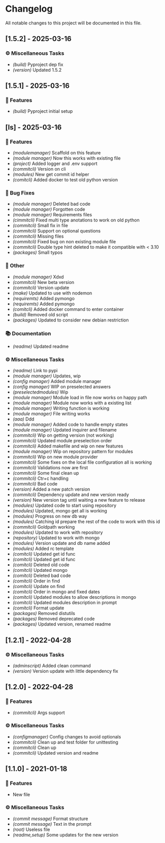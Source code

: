 # Changelog

All notable changes to this project will be documented in this file.

## [1.5.2] - 2025-03-16

### ⚙️ Miscellaneous Tasks

- *(build)* Pyproject dep fix
- *(version)* Updated 1.5.2

## [1.5.1] - 2025-03-16

### 🚀 Features

- *(build)* Pyproject initial setup

## [ls] - 2025-03-16

### 🚀 Features

- *(modulemanager)* Scaffold on this feature
- *(module manager)* Now this works with existing file
- *(project)* Added logger and .env support
- *(commitcli)* Version on cli
- *(modules)* New get commit id helper
- *(comitcli)* Added docker to test old python version

### 🐛 Bug Fixes

- *(module manager)* Deleted bad code
- *(module manager)* Forgotten code
- *(module manager)* Requirements files
- *(cimmitcli)* Fixed multi type anotations to work on old python
- *(commitcli)* Small fix in file
- *(commitcli)* Support on optional questions
- *(commitcli)* Missing files
- *(commitcli)* Fixed bug on non existing module file
- *(commitcli)* Double type hint deleted to make it compatible with < 3.10
- *(packages)* Small typos

### 💼 Other

- *(module manager)* Xdxd
- *(commitcli)* New beta version
- *(commitcli)* Version update
- *(make)* Updated to use with nodemon
- *(requiremts)* Added pymongo
- *(requiremts)* Added pymongo
- *(comitcli)* Added docker command to enter container
- *(build)* Removed old script
- *(packages)* Updated to consider new debian restriction

### 📚 Documentation

- *(readme)* Updated readme

### ⚙️ Miscellaneous Tasks

- *(readme)* Link to pypi
- *(module manager)* Updates, wip
- *(config manager)* Added module manager
- *(config manager)* WIP on preselected answers
- *(preselectedmodules)* Wip
- *(module manager)* Module load in file now works on happy path
- *(module manager)* Module now works with a existing list
- *(module manager)* Writing function is working
- *(module manager)* File writing works
- *(aaa)* Ddd
- *(module manager)* Added code to handle empty states
- *(module manager)* Updated inquirer and filename
- *(commitcli)* Wip on getting version (not working)
- *(commitcli)* Updated module preselection order
- *(commitcli)* Added makefile and wip on new features
- *(module manager)* Wip on repository pattern for modules
- *(commitcli)* Wip on new module provider
- *(commitcli)* Some fixes on the local file configuration all is working
- *(commitcli)* Validations now are first
- *(commitcli)* Some final clean up
- *(commitcli)* Ctr+c handling
- *(commitcli)* Bad code
- *(version)* Added a new patch version
- *(commitcli)* Dependency update and new version ready
- *(version)* New version tag until waiting a new feature to release
- *(modules)* Updated code to start using repository
- *(modules)* Updated, mongo get all is working
- *(modules)* Progress on new db way
- *(modules)* Catching id prepare the rest of the code to work with this id
- *(commitcli)* Goldpath working
- *(modules)* Updated to work with repository
- *(repository)* Updated to work with mongo
- *(modules)* Version update and db name added
- *(modules)* Added rc template
- *(comitcli)* Updated get id func
- *(comitcli)* Updated get id func
- *(comitcli)* Deleted old code
- *(comitcli)* Updated mongo
- *(comitcli)* Deleted bad code
- *(comitcli)* Order in find
- *(comitcli)* Update on find
- *(comitcli)* Order in mongo and fixed dates
- *(comitcli)* Updated modules to allow descriptions in mongo
- *(comitcli)* Updated modules description in prompt
- *(comitcli)* Format update
- *(packages)* Removed distutils
- *(packages)* Removed deprecated code
- *(packages)* Updated version, renamed readme

## [1.2.1] - 2022-04-28

### ⚙️ Miscellaneous Tasks

- *(adminscript)* Added clean command
- *(version)* Version update with little dependency fix

## [1.2.0] - 2022-04-28

### 🚀 Features

- *(commitcli)* Args support

### ⚙️ Miscellaneous Tasks

- *(configmanager)* Config changes to avoid optionals
- *(commitcli)* Clean up and test folder for unittesting
- *(commitcli)* Clean up
- *(commitcli)* Updated version and readme

## [1.1.0] - 2021-01-18

### 🚀 Features

- New file

### ⚙️ Miscellaneous Tasks

- *(commit message)* Format structure
- *(commit message)* Text in the prompt
- *(root)* Useless file
- *(readme,setup)* Some updates for the new version

<!-- generated by git-cliff -->
